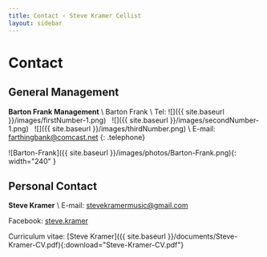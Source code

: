```yaml
---
title: Contact ‹ Steve Kramer Cellist
layout: sidebar
---
```

# Contact
## General Management

**Barton Frank Management** \\
Barton Frank \\
Tel: 
![]({{ site.baseurl }}/images/firstNumber-1.png)&nbsp;&nbsp;
![]({{ site.baseurl }}/images/secondNumber-1.png)&nbsp;&nbsp;
![]({{ site.baseurl }}/images/thirdNumber.png) \\
E-mail: [farthingbank@comcast.net](mailto:farthingbank@comcast.net)
{: .telephone}

![Barton-Frank]({{ site.baseurl }}/images/photos/Barton-Frank.png){: width="240" }
## Personal Contact

**Steve Kramer** \\
E-mail: [stevekramermusic@gmail.com](mailto:stevekramermusic@gmail.com) 

Facebook: [steve.kramer](https://m.facebook.com/steve.kramer.792303)

Curriculum vitae: [Steve Kramer]({{ site.baseurl }}/documents/Steve-Kramer-CV.pdf){:download="Steve-Kramer-CV.pdf"}